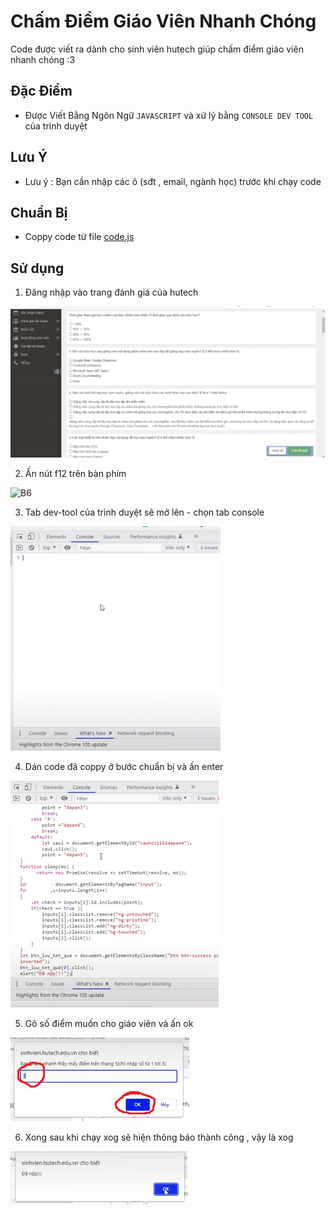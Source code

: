 # Chấm Điểm Giáo Viên Nhanh Chóng

Code được viết ra dành cho sinh viên hutech giúp chấm điểm giáo viên nhanh chóng :3

## Đặc Điểm

- Được Viết Bằng Ngôn Ngữ `JAVASCRIPT` và xử lý bằng `CONSOLE DEV TOOL` của trình duyệt

## Lưu Ý

-  Lưu ý : Bạn cần nhập các ô (sđt , email, ngành học) trước khi chạy code

## Chuẩn Bị

- Coppy code từ file [code.js](https://github.com/ntd1683/cham-diem-giang-vien-nhanh-chong/blob/main/code.js)

## Sử dụng
1. Đăng nhập vào trang đánh giá của hutech

![B6](https://github.com/ntd1683/cham-diem-giang-vien-nhanh-chong/blob/main/img/Screenshot%202023-02-17%20000253.png?raw=true)

2. Ấn nút f12 trên bàn phím

![B6](https://cdn.tgdd.vn/hoi-dap/1329943/chuc-nang-cua-cac-phim-tu-f1-f12-tren-may-tinh-windows-ban%2011-800x533.jpg)

3. Tab dev-tool của trình duyệt sẽ mở lên - chọn tab console

![B6](https://github.com/ntd1683/cham-diem-giang-vien-nhanh-chong/blob/main/img/Screenshot_20230216_112204.png?raw=true)

4. Dán code đã coppy ở bước chuẩn bị và ấn enter

![B6](https://github.com/ntd1683/cham-diem-giang-vien-nhanh-chong/blob/main/img/Screenshot_20230216_112217.png?raw=true)

5. Gõ số điểm muốn cho giáo viên và ấn ok

![B6](https://github.com/ntd1683/cham-diem-giang-vien-nhanh-chong/blob/main/img/Screenshot_20230216_112243.png?raw=true)

6. Xong sau khi chạy xog sẽ hiện thông báo thành công , vậy là xog

![B6](https://github.com/ntd1683/cham-diem-giang-vien-nhanh-chong/blob/main/img/Screenshot_20230216_112255.png?raw=true)

